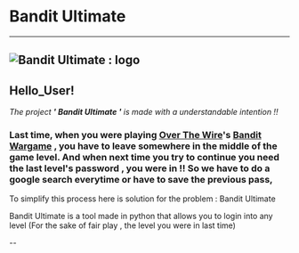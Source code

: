 # Bandit Ultimate
---
![Bandit Ultimate : logo]()
---

## Hello_User!

*The project **' Bandit Ultimate '** is made with a understandable intention !!*

### Last time, when you were playing [Over The Wire](https://overthewire.org/)'s [Bandit Wargame](https://overthewire.org/wargames/bandit/) , you have to leave somewhere in the middle of the game level. And when next time you try to continue you need the last level's password , you were in !! So we have to do a google search everytime or have to save the previous pass,

To simplify this process here is solution for the problem : Bandit Ultimate

Bandit Ultimate is a tool made in python that allows you to login into any level (For the sake of fair play , the level you were in last time)

--

